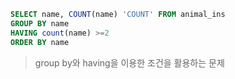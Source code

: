 ```sql
SELECT name, COUNT(name) 'COUNT' FROM animal_ins
GROUP BY name
HAVING count(name) >=2
ORDER BY name
```
> group by와 having을 이용한 조건을 활용하는 문제